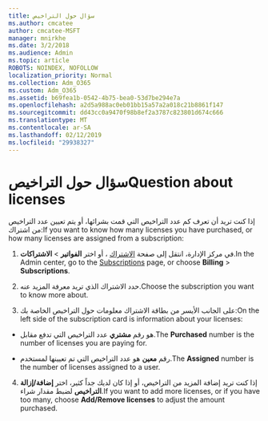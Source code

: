 ```yaml
---
title: سؤال حول التراخيص
ms.author: cmcatee
author: cmcatee-MSFT
manager: mnirkhe
ms.date: 3/2/2018
ms.audience: Admin
ms.topic: article
ROBOTS: NOINDEX, NOFOLLOW
localization_priority: Normal
ms.collection: Adm_O365
ms.custom: Adm_O365
ms.assetid: b69fea1b-0542-4b75-bea0-53d7be294e7a
ms.openlocfilehash: a2d5a988ac0eb01bb15a57a2a018c21b8861f147
ms.sourcegitcommit: dd43cc0a9470f98b8ef2a3787c823801d674c666
ms.translationtype: MT
ms.contentlocale: ar-SA
ms.lasthandoff: 02/12/2019
ms.locfileid: "29938327"
---
```

# <a name="question-about-licenses"></a><span data-ttu-id="c5641-102">سؤال حول التراخيص</span><span class="sxs-lookup"><span data-stu-id="c5641-102">Question about licenses</span></span>

<span data-ttu-id="c5641-103">إذا كنت تريد أن تعرف كم عدد التراخيص التي قمت بشرائها، أو يتم تعيين عدد التراخيص من اشتراك:</span><span class="sxs-lookup"><span data-stu-id="c5641-103">If you want to know how many licenses you have purchased, or how many licenses are assigned from a subscription:</span></span>
  
1. <span data-ttu-id="c5641-104">في مركز الإدارة، انتقل إلى صفحة [الاشتراك](https://go.microsoft.com/fwlink/p/?linkid=842054) ، أو اختر **الفواتير** \> **الاشتراكات**.</span><span class="sxs-lookup"><span data-stu-id="c5641-104">In the Admin center, go to the [Subscriptions](https://go.microsoft.com/fwlink/p/?linkid=842054) page, or choose **Billing** \> **Subscriptions**.</span></span>
    
2. <span data-ttu-id="c5641-105">حدد الاشتراك الذي تريد معرفة المزيد عنه.</span><span class="sxs-lookup"><span data-stu-id="c5641-105">Choose the subscription you want to know more about.</span></span>
    
3. <span data-ttu-id="c5641-106">على الجانب الأيسر من بطاقة الاشتراك معلومات حول التراخيص الخاصة بك:</span><span class="sxs-lookup"><span data-stu-id="c5641-106">On the left side of the subscription card is information about your licenses:</span></span>
    
  - <span data-ttu-id="c5641-107">هو رقم **مشتري** عدد التراخيص التي تدفع مقابل.</span><span class="sxs-lookup"><span data-stu-id="c5641-107">The **Purchased** number is the number of licenses you are paying for.</span></span> 
    
  - <span data-ttu-id="c5641-108">رقم **معين** هو عدد التراخيص التي تم تعيينها لمستخدم.</span><span class="sxs-lookup"><span data-stu-id="c5641-108">The **Assigned** number is the number of licenses assigned to a user.</span></span> 
    
4. <span data-ttu-id="c5641-109">إذا كنت تريد إضافة المزيد من التراخيص، أو إذا كان لديك جداً كثير، اختر **إضافة/إزالة التراخيص** لضبط مقدار شراء.</span><span class="sxs-lookup"><span data-stu-id="c5641-109">If you want to add more licenses, or if you have too many, choose **Add/Remove licenses** to adjust the amount purchased.</span></span> 
    

